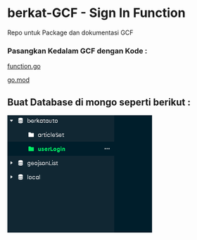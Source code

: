 # berkat-GCF - Sign In Function
Repo untuk Package dan dokumentasi GCF

### Pasangkan Kedalam GCF dengan Kode :

[function.go](./function.go)

[go.mod](./go.mod)

## Buat Database di mongo seperti berikut :

![Database Mongo](./Screenshot%202023-10-29%20152350.png)